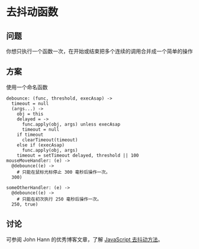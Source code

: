 # 去抖动函数

## 问题

你想只执行一个函数一次，在开始或结束把多个连续的调用合并成一个简单的操作

## 方案

使用一个命名函数

```
debounce: (func, threshold, execAsap) ->
  timeout = null
  (args...) ->
    obj = this
    delayed = ->
      func.apply(obj, args) unless execAsap
      timeout = null
    if timeout
      clearTimeout(timeout)
    else if (execAsap)
      func.apply(obj, args)
    timeout = setTimeout delayed, threshold || 100
mouseMoveHandler: (e) ->
  @debounce((e) ->
    # 只能在鼠标光标停止 300 毫秒后操作一次。
  300)

someOtherHandler: (e) ->
  @debounce((e) ->
    # 只能在初次执行 250 毫秒后操作一次。
  250, true)
```

## 讨论

可参阅 John Hann 的优秀博客文章，了解 [JavaScript 去抖动方法](http://unscriptable.com/2009/03/20/debouncing-javascript-methods/)。

